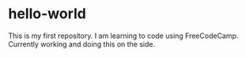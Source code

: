 # hello-world
This is my first repository.
I am learning to code using FreeCodeCamp. Currently working and doing this on the side.
